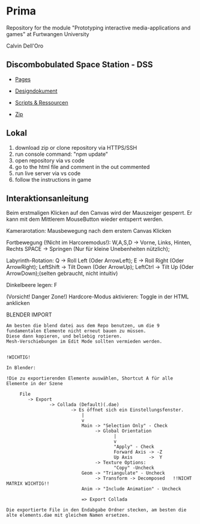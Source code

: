 # Prima
Repository for the module "Prototyping interactive media-applications and games" at Furtwangen University

Calvin Dell'Oro




## Discombobulated Space Station - DSS

- [Pages](https://calvindo.github.io/PRIMA/)

- [Designdokument](https://calvindo.github.io/PRIMA/blob/main/Designdokument.pdf)

- [Scripts & Ressourcen](https://calvindo.github.io/PRIMA/tree/main/Endabgabe/)

- [Zip](https://calvindo.github.io/PRIMA/)

## Lokal 
1. download zip or clone repository via HTTPS/SSH
2. run console command: "npm update"
3. open repository via vs code
4. go to the html file and comment in the out commented 
5. run live server via vs code
6. follow the instructions in game


## Interaktionsanleitung
Beim erstmaligen Klicken auf den Canvas wird der Mauszeiger gesperrt.
Er kann mit dem Mittlerem MouseButton wieder entsperrt werden.

Kamerarotation:
    Mausbewegung nach dem erstem Canvas Klicken

Fortbewegung (!Nicht im Harcoremodus!):
    W,A,S,D -> Vorne, Links, Hinten, Rechts
    SPACE -> Springen (Nur für kleine Unebenheiten nützlich);

Labyrinth-Rotation:
    Q -> Roll Left  (Oder ArrowLeft);
    E -> Roll Right (Oder ArrowRight);
    LeftShift -> Tilt Down (Oder ArrowUp);
    LeftCtrl -> Tilt Up  (Oder ArrowDown);(selten gebraucht, nicht intuitiv)

Dinkelbeere legen:
    F

(Vorsicht! Danger Zone!) Hardcore-Modus aktivieren:
    Toggle in der HTML anklicken



BLENDER IMPORT
    
    Am besten die blend datei aus dem Repo benutzen, um die 9 fundamentalen Elemente nicht erneut bauen zu müssen.
    Diese dann kopieren, und beliebig rotieren.
    Mesh-Verschiebungen im Edit Mode sollten vermieden werden.


    !WICHTIG!

    In Blender:

    !Die zu exportierenden Elemente auswählen, Shortcut A für alle Elemente in der Szene
        
         File
            -> Export
                    -> Collada (Default)(.dae)
                            -> Es öffnet sich ein Einstellungsfenster.
                                |
                                v
                                Main -> "Selection Only" - Check
                                     -> Global Orientation 
                                            |
                                            v
                                            "Apply" - Check
                                            Forward Axis -> -Z
                                            Up Axis      ->  Y
                                     -> Texture Options:
                                            "Copy" -Uncheck
                                Geom -> "Triangulate" - Uncheck
                                     -> Transform -> Decomposed   !!NICHT MATRIX WICHTIG!!
                                Anim -> "Include Animation" - Uncheck

                                => Export Collada

    Die exportierte File in den Endabgabe Ordner stecken, am besten die alte elements.dae mit gleichem Namen ersetzen.





